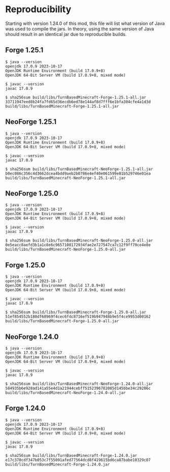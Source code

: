 # Reproducibility

Starting with version 1.24.0 of this mod, this file will list what version of
Java was used to compile the jars. In theory, using the same version of Java
should result in an identical jar due to reproducible builds.

## Forge 1.25.1

    $ java --version
    openjdk 17.0.9 2023-10-17
    OpenJDK Runtime Environment (build 17.0.9+8)
    OpenJDK 64-Bit Server VM (build 17.0.9+8, mixed mode)

    $ javac --version
    javac 17.0.9

    $ sha256sum build/libs/TurnBasedMinecraft-Forge-1.25.1-all.jar
    33711947eed8b24fa7fd65d36ecdb6ed78e144af8d7fff6e1bfa304cfe4a1d3d  build/libs/TurnBasedMinecraft-Forge-1.25.1-all.jar

## NeoForge 1.25.1

    $ java --version
    openjdk 17.0.9 2023-10-17
    OpenJDK Runtime Environment (build 17.0.9+8)
    OpenJDK 64-Bit Server VM (build 17.0.9+8, mixed mode)

    $ javac --version
    javac 17.0.9

    $ sha256sum build/libs/TurnBasedMinecraft-NeoForge-1.25.1-all.jar
    b0ec086c356c4d3662dcea4bdd9aeb2b0786e4ef40e061599e81b529746e01ea  build/libs/TurnBasedMinecraft-NeoForge-1.25.1-all.jar

## NeoForge 1.25.0

    $ java --version
    openjdk 17.0.9 2023-10-17
    OpenJDK Runtime Environment (build 17.0.9+8)
    OpenJDK 64-Bit Server VM (build 17.0.9+8, mixed mode)

    $ javac --version
    javac 17.0.9

    $ sha256sum build/libs/TurnBasedMinecraft-NeoForge-1.25.0-all.jar
    0e5eacc8aefd3b1a1c8e6c9657108172934fae2e727547ca7c12f9ff79ce4e8e  build/libs/TurnBasedMinecraft-NeoForge-1.25.0-all.jar

## Forge 1.25.0

    $ java --version
    openjdk 17.0.9 2023-10-17
    OpenJDK Runtime Environment (build 17.0.9+8)
    OpenJDK 64-Bit Server VM (build 17.0.9+8, mixed mode)

    $ javac --version
    javac 17.0.9

    $ sha256sum build/libs/TurnBasedMinecraft-Forge-1.25.0-all.jar
    51ef854552b180df68969f4cec6fdc8716ef519b947948b9e5f4ce9953d00162  build/libs/TurnBasedMinecraft-Forge-1.25.0-all.jar

## NeoForge 1.24.0

    $ java --version
    openjdk 17.0.9 2023-10-17
    OpenJDK Runtime Environment (build 17.0.9+8)
    OpenJDK 64-Bit Server VM (build 17.0.9+8, mixed mode)

    $ javac --version
    javac 17.0.9

    $ sha256sum build/libs/TurnBasedMinecraft-NeoForge-1.24.0-all.jar
    584935b6e928ad141a55e4d1a21944cebff5152396782085d145bbe34c29286c  build/libs/TurnBasedMinecraft-NeoForge-1.24.0-all.jar

## Forge 1.24.0

    $ java --version
    openjdk 17.0.9 2023-10-17
    OpenJDK Runtime Environment (build 17.0.9+8)
    OpenJDK 64-Bit Server VM (build 17.0.9+8, mixed mode)

    $ javac --version
    javac 17.0.9

    $ sha256sum build/libs/TurnBasedMinecraft-Forge-1.24.0.jar
    e17c370cdf347b053c7f55091afed77564dcd8f419615bd6ca87babe10329c07  build/libs/TurnBasedMinecraft-Forge-1.24.0.jar
